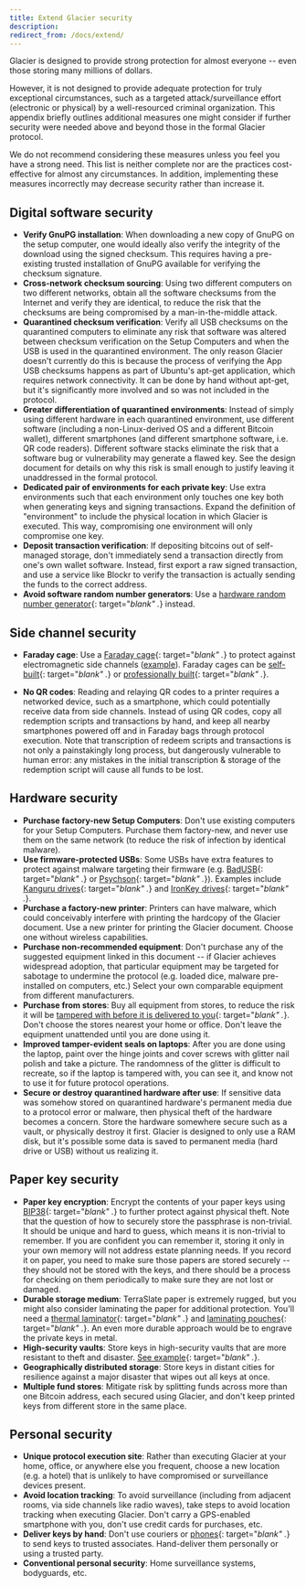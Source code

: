 ```yaml
---
title: Extend Glacier security
description:
redirect_from: /docs/extend/
---
```


Glacier is designed to provide strong protection for almost everyone -- even
those storing many millions of dollars.

However, it is not designed to provide adequate protection for truly
exceptional circumstances, such as a targeted attack/surveillance effort
(electronic or physical) by a well-resourced criminal organization. This
appendix briefly outlines additional measures one might consider if further
security were needed above and beyond those in the formal Glacier protocol.

We do not recommend considering these measures unless you feel you have a
strong need. This list is neither complete nor are the practices
cost-effective for almost any circumstances. In addition, implementing these
measures incorrectly may decrease security rather than increase it.

## Digital software security

* **Verify GnuPG installation**: When downloading a new copy of GnuPG on the
setup computer, one would ideally also verify the integrity of the download
using the signed checksum. This requires having a pre-existing trusted
installation of GnuPG available for verifying the checksum signature.
* **Cross-network checksum sourcing**: Using two different computers on two
different networks, obtain all the software checksums from the Internet and
verify they are identical, to reduce the risk that the checksums are being
compromised by a man-in-the-middle attack.
* **Quarantined checksum verification**: Verify all USB checksums on the
quarantined computers to eliminate any risk that software was altered between
checksum verification on the Setup Computers and when the USB is used in the
quarantined environment.
The only reason Glacier doesn't currently do this is because the process of
verifying the App USB checksums happens as part of Ubuntu's apt-get
application, which requires network connectivity. It can be done by hand
without apt-get, but it's significantly more involved and so was not included
in the protocol.
* **Greater differentiation of quarantined environments**: Instead of simply
using different hardware in each quarantined environment, use different
software (including a non-Linux-derived OS and a different Bitcoin wallet),
different smartphones (and different smartphone software, i.e. QR code
readers). Different software stacks eliminate the risk that a software bug or
vulnerability may generate a flawed key. See the design document for details
on why this risk is small enough to justify leaving it unaddressed in the
formal protocol.
* **Dedicated pair of environments for each private key**: Use extra
environments such that each environment only touches one key both when
generating keys and signing transactions. Expand the definition of
"environment" to include the physical location in which Glacier is executed.
This way, compromising one environment will only compromise one key.
* **Deposit transaction verification**: If depositing bitcoins out of
self-managed storage, don't immediately send a transaction directly from one's
own wallet software. Instead, first export a raw signed transaction, and use a
service like Blockr to verify the transaction is actually sending the funds to
the correct address.
* **Avoid software random number generators**: Use a
[hardware random number generator](https://en.wikipedia.org/wiki/Comparison_of_hardware_random_number_generators){: target="_blank" ._}
instead.

## Side channel security

* **Faraday cage**: Use a
[Faraday cage](https://en.wikipedia.org/wiki/Faraday_cage){: target="_blank" ._}
to protect against electromagnetic side channels
([example](https://www.usenix.org/legacy/event/sec09/tech/full_papers/vuagnoux.pdf)).
Faraday cages can be
[self-built](https://www.thesurvivalistblog.net/build-your-own-faraday-cage-heres-how/){: target="_blank" ._}
or
[professionally built](https://www.faradaycages.com/server-rooms){: target="_blank" ._}.

* **No QR codes**: Reading and relaying QR codes to a printer requires a
networked device, such as a smartphone, which could potentially receive data
from side channels. Instead of using QR codes, copy all redemption scripts and
transactions by hand, and keep all nearby smartphones powered off and in
Faraday bags through protocol execution. Note that transcription of redeem
scripts and transactions is not only a painstakingly long process, but
dangerously vulnerable to human error: any mistakes in the initial
transcription & storage of the redemption script will cause all funds to be
lost.

## Hardware security

* **Purchase factory-new Setup Computers**: Don't use existing computers for
your Setup Computers. Purchase them factory-new, and never use them on the same
network (to reduce the risk of infection by identical malware).
* **Use firmware-protected USBs**: Some USBs have extra features to protect
against malware targeting their firmware (e.g.
[BadUSB](https://arstechnica.com/information-technology/2014/07/this-thumbdrive-hacks-computers-badusb-exploit-makes-devices-turn-evil/){: target="_blank" ._}
or
[Psychson](https://github.com/brandonlw/Psychson){: target="_blank" ._}).
Examples include
[Kanguru drives](https://www.kanguru.com/secure-storage/defender-secure-flash-drives.shtml){: target="_blank" ._}
and
[IronKey drives](http://www.ironkey.com/en-US/encrypted-storage-drives/250-basic.html){: target="_blank" ._}.
* **Purchase a factory-new printer**: Printers can have malware, which could
conceivably interfere with printing the hardcopy of the Glacier document. Use
a new printer for printing the Glacier document. Choose one without wireless
capabilities.
* **Purchase non-recommended equipment**: Don't purchase any
of the suggested equipment linked in this document -- if Glacier achieves
widespread adoption, that particular equipment may be targeted for sabotage to
undermine the protocol (e.g. loaded dice, malware pre-installed on
computers, etc.) Select your own comparable equipment from different
manufacturers.
* **Purchase from stores**:  Buy all equipment from stores,
to reduce the risk it will be
[tampered with before it is delivered to you](https://arstechnica.com/tech-policy/2014/05/photos-of-an-nsa-upgrade-factory-show-cisco-router-getting-implant/){: target="_blank" ._}.
Don't choose the stores nearest your home or office. Don't leave the
equipment unattended until you are done using it.
* **Improved tamper-evident seals on laptops**: After you are done using the
laptop, paint over the hinge joints and cover screws with glitter nail polish
and take a picture. The randomness of the glitter is difficult to
recreate, so if the laptop is tampered with, you can see it, and know not
to use it for future protocol operations.
* **Secure or destroy quarantined hardware after use**:
If sensitive data was somehow stored on quarantined
hardware's permanent media due to a protocol error or malware, then
physical theft of the hardware becomes a concern. Store the hardware
somewhere secure such as a vault, or physically destroy it first.
Glacier is designed to only use a RAM disk, but it's possible some data is saved to
permanent media (hard drive or USB) without us realizing it.

## Paper key security

* **Paper key encryption**: Encrypt the contents of your paper keys using
[BIP38](https://github.com/bitcoin/bips/blob/master/bip-0038.mediawiki){: target="_blank" ._}
to further protect against physical theft.
Note that the question of how to securely store the passphrase is non-trivial. It
should be unique and hard to guess, which means it is non-trivial to remember. If
you are confident you can remember it, storing it only in your own memory will not
address estate planning needs. If you record it on paper, you need to make sure
those papers are stored securely -- they should not be stored with the keys, and
there should be a process for checking on them periodically to make sure they are
not lost or damaged.
* **Durable storage medium**: TerraSlate paper is extremely rugged, but you
might also consider laminating the paper for additional protection. You'll
need a [thermal laminator](http://a.co/cZBN1YU){: target="_blank" ._} and
[laminating pouches](http://a.co/ifISzje){: target="_blank" ._}. An
even more durable approach would be to engrave the private keys in
metal.
* **High-security vaults**: Store keys in high-security vaults that
are more resistant to theft and disaster.
[See example](http://mountainvault.net/){: target="_blank" ._}.
* **Geographically distributed storage**: Store keys in distant cities for
resilience against a major disaster that wipes out all keys at once.
* **Multiple fund stores**: Mitigate risk by splitting funds across more than
one Bitcoin address, each secured using Glacier, and don't keep printed keys
from different store in the same place.


## Personal security

* **Unique protocol execution site**: Rather than executing Glacier at your
home, office, or anywhere else you frequent, choose a new location (e.g.
a hotel) that is unlikely to have compromised or surveillance devices
present.
* **Avoid location tracking**: To avoid surveillance (including
from adjacent rooms, via side channels like radio waves), take steps to
avoid location tracking when executing Glacier. Don't carry a GPS-enabled
smartphone with you, don't use credit cards for purchases, etc.
* **Deliver keys by hand**: Don't use couriers or [phones](https://www.cbsnews.com/news/60-minutes-hacking-your-phone/){: target="_blank" ._} to
send keys to trusted associates. Hand-deliver them personally or using a trusted party.
* **Conventional personal security**: Home surveillance systems, bodyguards,
etc.
